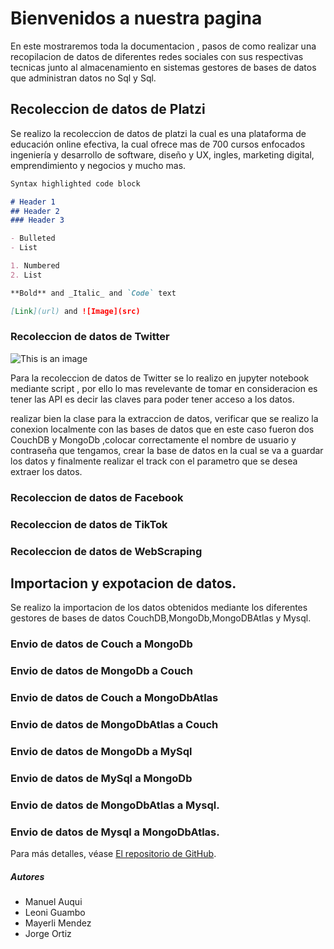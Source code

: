 # Bienvenidos a nuestra pagina

En este mostraremos toda la documentacion , pasos de como realizar una recopilacion de datos de diferentes redes sociales con sus respectivas tecnicas junto al almacenamiento en sistemas gestores de bases de datos que administran datos no Sql y Sql.

## Recoleccion de datos de Platzi

Se realizo la recoleccion de datos de platzi la cual es una plataforma de educación online efectiva, la cual ofrece mas de 700 cursos enfocados ingeniería y desarrollo de software, diseño y UX, ingles, marketing digital, emprendimiento y negocios y mucho mas.

```markdown
Syntax highlighted code block

# Header 1
## Header 2
### Header 3

- Bulleted
- List

1. Numbered
2. List

**Bold** and _Italic_ and `Code` text

[Link](url) and ![Image](src)
```

### Recoleccion de datos de Twitter

![This is an image](https://logodownload.org/wp-content/uploads/2014/09/twitter-logo-3.png)


Para la recoleccion de datos de Twitter se lo realizo en jupyter notebook mediante script , por ello lo mas revelevante de tomar en consideracion es tener las API es decir las claves para poder tener acceso a los datos.

realizar bien la clase para la extraccion de datos, verificar que se realizo la conexion localmente con las bases de datos que en este caso fueron dos CouchDB y MongoDb ,colocar correctamente el nombre de usuario y contraseña que tengamos, crear la base de datos en la cual se va a guardar los datos y finalmente realizar el track con el parametro que se desea extraer los datos.

### Recoleccion de datos de Facebook


### Recoleccion de datos de TikTok


### Recoleccion de datos de WebScraping


## Importacion y expotacion de datos.

Se realizo la importacion de los datos obtenidos mediante los diferentes gestores de bases de datos CouchDB,MongoDb,MongoDBAtlas y Mysql.

### Envio de datos de Couch a MongoDb

### Envio de datos de MongoDb a Couch  

### Envio de datos de Couch a MongoDbAtlas


### Envio de datos de MongoDbAtlas a Couch 

### Envio de datos de MongoDb a MySql

### Envio de datos de MySql  a MongoDb


### Envio de datos de MongoDbAtlas a Mysql.

### Envio de datos de Mysql a MongoDbAtlas.


Para más detalles, véase [El repositorio de GitHub](https://github.com/mayerli-mendez/Recoleccion_de_Datos.git).



##### Autores
- Manuel Auqui
- Leoni Guambo
- Mayerli Mendez
- Jorge Ortiz



